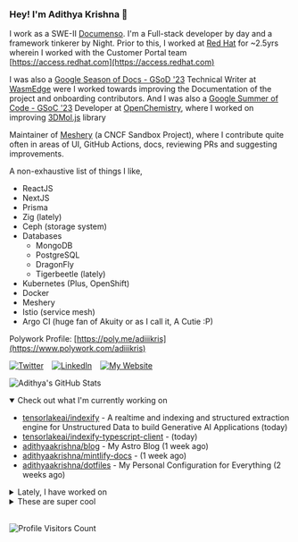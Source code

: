 ### Hey! I'm Adithya Krishna 👋
  
I work as a SWE-II [Documenso](https://documenso.com). I'm a Full-stack developer by day and a framework tinkerer by Night. Prior to this, I worked at [Red Hat](https://redhat.com) for ~2.5yrs wherein I worked with the Customer Portal team [https://access.redhat.com](https://access.redhat.com)

I was also a [Google Season of Docs - GSoD '23](https://developers.google.com/season-of-docs) Technical Writer at [WasmEdge](https://github.com/WasmEdge) were I worked towards improving the Documentation of the project and onboarding contributors. And I was also a [Google Summer of Code - GSoC '23](https://summerofcode.withgoogle.com/) Developer at [OpenChemistry](https://openchemistry.org), where I worked on improving [3DMol.js](https://github.com/3dmol/3Dmol.js) library

Maintainer of [Meshery](https://github.com/meshery) (a CNCF Sandbox Project), where I contribute quite often in areas of UI, GitHub Actions, docs, reviewing PRs and suggesting improvements.

A non-exhaustive list of things I like,

- ReactJS
- NextJS
- Prisma
- Zig (lately)
- Ceph (storage system)
- Databases
  - MongoDB
  - PostgreSQL
  - DragonFly
  - Tigerbeetle (lately)
- Kubernetes (Plus, OpenShift)
- Docker
- Meshery
- Istio (service mesh)
- Argo CI (huge fan of Akuity or as I call it, A Cutie :P)

Polywork Profile: [https://poly.me/adiiikris](https://www.polywork.com/adiiikris)

[![Twitter](https://img.shields.io/badge/-@adii_kris-%231DA1F2?style=for-the-badge&logo=twitter&logoColor=ffffff)](https:/twitter.adikris.in) &ensp;
[![LinkedIn](https://img.shields.io/badge/-Adithya%20Krishna-%230A67C3?style=for-the-badge&logo=linkedin&logoColor=ffffff)](https://linkedin.adikris.in/) &ensp;
[![My Website](https://img.shields.io/badge/-My%20Website-%230A67C3?style=for-the-badge)](https://adikris.in/)



![Adithya's GitHub Stats](https://github-readme-stats.vercel.app/api?username=adithyaakrishna&show_icons=true&hide_border=true&title_color=fff&icon_color=79ff97&text_color=9f9f9f&bg_color=151515)


<details open="true">
  <summary>Check out what I'm currently working on</summary>
  
  - [tensorlakeai/indexify](https://github.com/tensorlakeai/indexify) - A realtime and indexing and structured extraction engine for Unstructured Data to build Generative AI Applications (today)
  - [tensorlakeai/indexify-typescript-client](https://github.com/tensorlakeai/indexify-typescript-client) -  (today)
  - [adithyaakrishna/blog](https://github.com/adithyaakrishna/blog) - My Astro Blog (1 week ago)
  - [adithyaakrishna/mintlify-docs](https://github.com/adithyaakrishna/mintlify-docs) -  (1 week ago)
  - [adithyaakrishna/dotfiles](https://github.com/adithyaakrishna/dotfiles) - My Personal Configuration for Everything (2 weeks ago)
</details>

<details>
  <summary>Lately, I have worked on</summary>
  
  - [feat: updated UI to align API changes](https://github.com/tensorlakeai/indexify/pull/729) on [tensorlakeai/indexify](https://github.com/tensorlakeai/indexify) (1 day ago)
  - [feat: updated searchIndex, uploadFile APIs](https://github.com/tensorlakeai/indexify-typescript-client/pull/40) on [tensorlakeai/indexify-typescript-client](https://github.com/tensorlakeai/indexify-typescript-client) (3 days ago)
  - [feat: refactor individual content pages](https://github.com/tensorlakeai/indexify/pull/725) on [tensorlakeai/indexify](https://github.com/tensorlakeai/indexify) (3 days ago)
  - [feat: update to new docs](https://github.com/tensorlakeai/indexify/pull/724) on [tensorlakeai/indexify](https://github.com/tensorlakeai/indexify) (3 days ago)
  - [feat: update to new documentation site](https://github.com/tensorlakeai/indexify/pull/723) on [tensorlakeai/indexify](https://github.com/tensorlakeai/indexify) (3 days ago)
</details>

<details>
  <summary>These are super cool</summary>
  
  - [vercel/swr-site](https://github.com/vercel/swr-site) - The official website for SWR. (4 days ago)
  - [jla524/fromthetensor](https://github.com/jla524/fromthetensor) - From the Tensor to Stable Diffusion, a rough outline for a 9 week course. (6 days ago)
  - [e2b-dev/code-interpreter](https://github.com/e2b-dev/code-interpreter) - Python &amp; JS/TS SDK for adding code interpreting to your AI app  (1 week ago)
  - [joswayski/averagedatabase](https://github.com/joswayski/averagedatabase) - The only database built from the ground up for the average developer. (1 week ago)
  - [ZeroThreshold/oraapp](https://github.com/ZeroThreshold/oraapp) - The frontend for offroad academies (1 week ago)
</details>

<br> 

![Profile Visitors Count](https://profile-counter.glitch.me/adithyaakrishna/count.svg)
